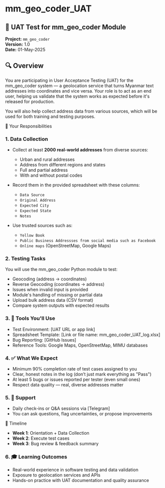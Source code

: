 # mm_geo_coder_UAT
## 🧪 UAT Test for mm_geo_coder Module
**Project:** `mm_geo_coder`  
**Version:** 1.0  
**Date:** 01-May-2025

## 🔍 Overview
You are participating in User Acceptance Testing (UAT) for the mm_geo_coder system — a geolocation service that turns Myanmar text addresses into coordinates and vice versa. Your role is to act as an end user, helping us validate that the system works as expected before it's released for production.

You will also help collect address data from various sources, which will be used for both training and testing purposes.

🎯 Your Responsibilities
### 1. Data Collection

- Collect at least **2000 real-world addresses** from diverse sources:
  - Urban and rural addresses
  - Address from different regions and states
  - Full and partial address
  - With and without postal codes
- Record them in the provided spreadsheet with these columns:
  - `Data Source`
  - `Original Address`
  - `Expected City`
  - `Expected State`
  - `Notes`

- Use trusted sources such as:
   - `Yellow Book`
   - `Public Business Addressses from social media such as Facebook`
   - `Online maps` (OpenStreetMap, Google Maps)

### 2. Testing Tasks
You will use the mm_geo_coder Python module to test:
- Geocoding (address → coordinates)
- Reverse Geocoding (coordinates → address)
- Issues when invalid input is provided
- Module's handling of missing or partial data
- Upload bulk address data (CSV format)
- Compare system outputs with expected results

### 3. 🧰 Tools You'll Use
- Test Environment: [UAT URL or app link]
- Spreadsheet Template: [Link or file name: mm_geo_coder_UAT_log.xlsx]
- Bug Reporting: [GitHub Issues]
- Reference Tools: Google Maps, OpenStreetMap, MIMU databases

### 4. ✅ What We Expect
- Minimum 90% completion rate of test cases assigned to you
- Clear, honest notes in the log (don’t just mark everything as "Pass")
- At least 5 bugs or issues reported per tester (even small ones)
- Respect data quality — real, diverse addresses matter

### 5. 💬 Support
- Daily check-ins or Q&A sessions via [Telegram]
- You can ask questions, flag uncertainties, or propose improvements

📅 Timeline
- **Week 1**: Orientation + Data Collection
- **Week 2**: Execute test cases
- **Week 3**: Bug review & feedback summary

### 6. 🎓 Learning Outcomes
- Real-world experience in software testing and data validation
- Exposure to geolocation services and APIs
- Hands-on practice with UAT documentation and quality assurance
